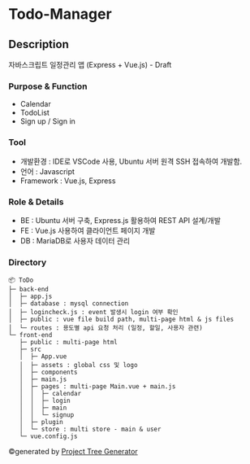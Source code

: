 # Todo-Manager

## Description
자바스크립트 일정관리 앱 (Express + Vue.js) - Draft

### Purpose & Function
* Calendar
* TodoList
* Sign up / Sign in

### Tool
* 개발환경 : IDE로 VSCode 사용, Ubuntu 서버 원격 SSH 접속하여 개발함.
* 언어 : Javascript
* Framework : Vue.js, Express

### Role & Details
* BE : Ubuntu 서버 구축, Express.js 활용하여 REST API 설계/개발
* FE : Vue.js 사용하여 클라이언트 페이지 개발
* DB : MariaDB로 사용자 데이터 관리

### Directory
```
📦 ToDo
├─ back-end
│  ├─ app.js
│  ├─ database : mysql connection
│  ├─ logincheck.js : event 발생시 login 여부 확인
│  ├─ public : vue file build path, multi-page html & js files
│  └─ routes : 용도별 api 요청 처리 (일정, 할일, 사용자 관련)
└─ front-end
   ├─ public : multi-page html
   ├─ src
   │  ├─ App.vue
   │  ├─ assets : global css 및 logo
   │  ├─ components
   │  ├─ main.js
   │  ├─ pages : multi-page Main.vue + main.js
   │  │  ├─ calendar
   │  │  ├─ login
   │  │  ├─ main
   │  │  └─ signup
   │  ├─ plugin
   │  └─ store : multi store - main & user
   └─ vue.config.js
```
©generated by [Project Tree Generator](https://woochanleee.github.io/project-tree-generator)

